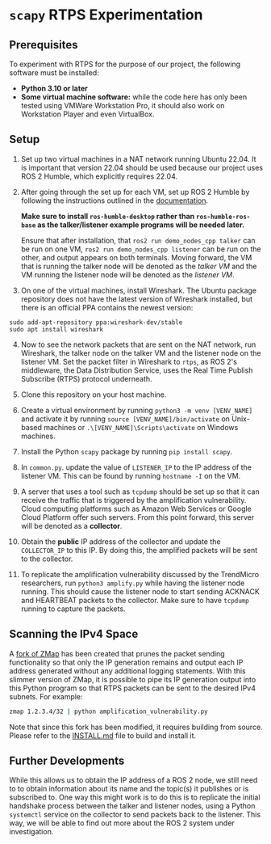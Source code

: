 # `scapy` RTPS Experimentation

## Prerequisites

To experiment with RTPS for the purpose of our project, the following software
must be installed:

- **Python 3.10 or later**
- **Some virtual machine software:** while the code here has only been tested
  using VMWare Workstation Pro, it should also work on Workstation Player and
  even VirtualBox.

## Setup

1. Set up two virtual machines in a NAT network running Ubuntu 22.04. It is
   important that version 22.04 should be used because our project uses ROS 2
   Humble, which explicitly requires 22.04.

2. After going through the set up for each VM, set up ROS 2 Humble by following
   the instructions outlined in the [documentation](https://docs.ros.org/en/humble/Installation/Ubuntu-Install-Debians.html).

   **Make sure to install `ros-humble-desktop` rather than `ros-humble-ros-base`
   as the talker/listener example programs will be needed later.**

   Ensure that after installation, that `ros2 run demo_nodes_cpp talker` can be
   run on one VM, `ros2 run demo_nodes_cpp listener` can be run on the other, and
   output appears on both terminals. Moving forward, the VM that is running the
   talker node will be denoted as the _talker VM_ and the VM running the listener
   node will be denoted as the _listener VM_.

3. On one of the virtual machines, install Wireshark. The Ubuntu package repository
   does not have the latest version of Wireshark installed, but there is an official
   PPA contains the newest version:

```shell
sudo add-apt-repository ppa:wireshark-dev/stable
sudo apt install wireshark
```

4. Now to see the network packets that are sent on the NAT network, run
   Wireshark, the talker node on the talker VM and the listener node on the
   listener VM. Set the packet filter in Wireshark to `rtps`, as ROS 2's
   middleware, the Data Distribution Service, uses the Real Time Publish Subscribe
   (RTPS) protocol underneath.

5. Clone this repository on your host machine.

6. Create a virtual environment by running `python3 -m venv [VENV_NAME]` and
   activate it by running `source [VENV_NAME]/bin/activate` on Unix-based
   machines or `.\[VENV_NAME]\Scripts\activate` on Windows machines.

7. Install the Python `scapy` package by running `pip install scapy`.

8. In `common.py`. update the value of `LISTENER_IP` to the IP address of the
   listener VM. This can be found by running `hostname -I` on the VM.

9. A server that uses a tool such as `tcpdump` should be set up so that it can
   receive the traffic that is triggered by the amplification vulnerability.
   Cloud computing platforms such as Amazon Web Services or Google Cloud
   Platform offer such servers. From this point forward, this server will be
   denoted as a **collector**.

10. Obtain the **public** IP address of the collector and update the
    `COLLECTOR_IP` to this IP. By doing this, the amplified packets will be
    sent to the collector.

11. To replicate the amplification vulnerability discussed by the TrendMicro
    researchers, run `python3 amplify.py` while having the listener node running.
    This should cause the listener node to start sending ACKNACK and HEARTBEAT
    packets to the collector. Make sure to have `tcpdump` running to capture
    the packets.

## Scanning the IPv4 Space

A [fork of ZMap](https://github.com/ASGuard-UCI/zmap/) has been created that
prunes the packet sending functionality so that only the IP generation remains
and output each IP address generated without any additional logging statements.
With this slimmer version of ZMap, it is possible to pipe its IP generation
output into this Python program so that RTPS packets can be sent to the desired
IPv4 subnets. For example:

```sh
zmap 1.2.3.4/32 | python amplification_vulnerability.py
```

Note that since this fork has been modified, it requires building from source.
Please refer to the
[INSTALL.md](https://github.com/ASGuard-UCI/zmap/blob/main/INSTALL.md) file to
build and install it.

## Further Developments

While this allows us to obtain the IP address of a ROS 2 node, we still need to
to obtain information about its name and the topic(s) it publishes or is
subscribed to. One way this might work is to do this is to replicate the initial
handshake process between the talker and listener nodes, using a Python
`systemctl` service on the collector to send packets back to the listener. This
way, we will be able to find out more about the ROS 2 system under investigation.
